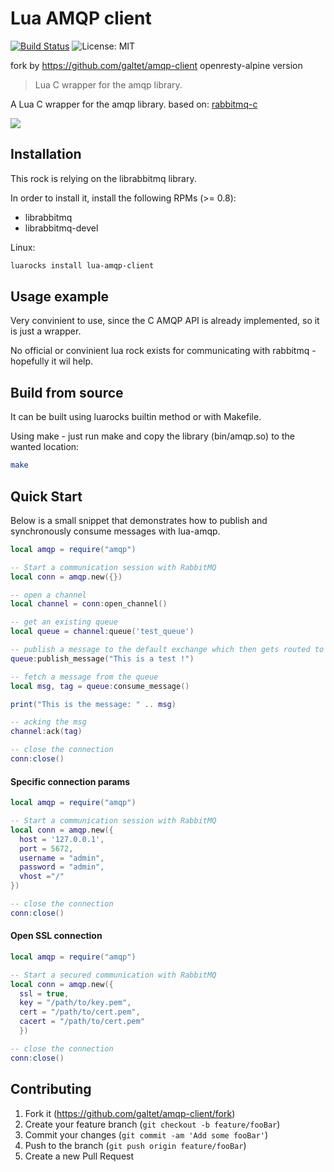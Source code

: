 # Lua AMQP client

[![Build Status](https://travis-ci.com/galtet/amqp-client.svg?branch=master)](https://travis-ci.com/galtet/amqp-client) 
![License: MIT](https://img.shields.io/badge/License-MIT-blue.svg)

fork by https://github.com/galtet/amqp-client
openresty-alpine version

> Lua C wrapper for the amqp library.

A Lua C wrapper for the amqp library. based on: [rabbitmq-c](https://github.com/alanxz/rabbitmq-c)

![](header.png)

## Installation

This rock is relying on the librabbitmq library.

In order to install it, install the following RPMs (>= 0.8):
* librabbitmq
* librabbitmq-devel

Linux:

```sh
luarocks install lua-amqp-client 
```

## Usage example

Very convinient to use, since the C AMQP API is already implemented, so it is just a wrapper.

No official or convinient lua rock exists for communicating with rabbitmq - hopefully it wil help.

## Build from source

It can be built using luarocks builtin method or with Makefile.

Using make - just run make and copy the library (bin/amqp.so) to the wanted location:

```sh
make
```

## Quick Start

Below is a small snippet that demonstrates how to publish
and synchronously consume messages with lua-amqp.

``` lua
local amqp = require("amqp")

-- Start a communication session with RabbitMQ
local conn = amqp.new({})

-- open a channel
local channel = conn:open_channel()

-- get an existing queue
local queue = channel:queue('test_queue')

-- publish a message to the default exchange which then gets routed to this queue
queue:publish_message("This is a test !")

-- fetch a message from the queue
local msg, tag = queue:consume_message()

print("This is the message: " .. msg)

-- acking the msg
channel:ack(tag)

-- close the connection
conn:close()
```

#### Specific connection params

``` lua
local amqp = require("amqp")

-- Start a communication session with RabbitMQ
local conn = amqp.new({ 
  host = '127.0.0.1',
  port = 5672,
  username = "admin",
  password = "admin",
  vhost ="/"
})

-- close the connection
conn:close()
```

#### Open SSL connection

``` lua
local amqp = require("amqp")

-- Start a secured communication with RabbitMQ
local conn = amqp.new({ 
  ssl = true, 
  key = "/path/to/key.pem",
  cert = "/path/to/cert.pem",
  cacert = "/path/to/cert.pem"
  })

-- close the connection
conn:close()
```

## Contributing

1. Fork it (<https://github.com/galtet/amqp-client/fork>)
2. Create your feature branch (`git checkout -b feature/fooBar`)
3. Commit your changes (`git commit -am 'Add some fooBar'`)
4. Push to the branch (`git push origin feature/fooBar`)
5. Create a new Pull Request
